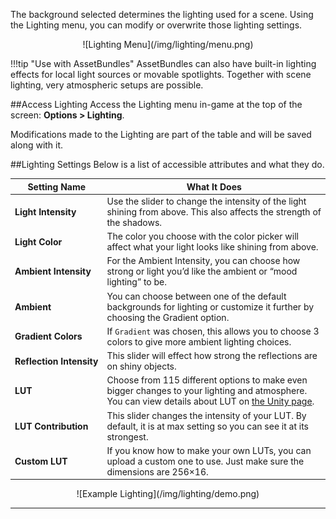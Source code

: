 The background selected determines the lighting used for a scene. Using the Lighting menu, you can modify or overwrite those lighting settings.

<center>![Lighting Menu](/img/lighting/menu.png)</center>

!!!tip "Use with AssetBundles"
    AssetBundles can also have built-in lighting effects for local light sources or movable spotlights. Together with scene lighting, very atmospheric setups are possible.

##Access Lighting
Access the Lighting menu in-game at the top of the screen: **Options > Lighting**.

Modifications made to the Lighting are part of the table and will be saved along with it.

##Lighting Settings
Below is a list of accessible attributes and what they do.

Setting Name | What It Does
-- | --
**Light&nbsp;Intensity** | Use the slider to change the intensity of the light shining from above. This also affects the strength of the shadows.
**Light&nbsp;Color** | The color you choose with the color picker will affect what your light looks like shining from above.
**Ambient&nbsp;Intensity** | For the Ambient Intensity, you can choose how strong or light you’d like the ambient or “mood lighting” to be.
**Ambient** | You can choose between one of the default backgrounds for lighting or customize it further by choosing the Gradient option.
**Gradient&nbsp;Colors** | If `Gradient` was chosen, this allows you to choose 3 colors to give more ambient lighting choices.
**Reflection&nbsp;Intensity** | This slider will effect how strong the reflections are on shiny objects.
**LUT** | Choose from 115 different options to make even bigger changes to your lighting and atmosphere. You can view details about LUT on [the Unity page](https://docs.unity3d.com/Manual/PostProcessing-UserLut.html).
**LUT&nbsp;Contribution** | This slider changes the intensity of your LUT. By default, it is at max setting so you can see it at its strongest.
**Custom&nbsp;LUT** | If you know how to make your own LUTs, you can upload a custom one to use. Just make sure the dimensions are 256×16.

<center>![Example Lighting](/img/lighting/demo.png)</center>

---
